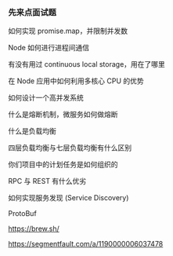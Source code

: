 ### 先来点面试题

如何实现 promise.map，并限制并发数

Node 如何进行进程间通信

有没有用过 continuous local storage，用在了哪里

在 Node 应用中如何利用多核心 CPU 的优势

如何设计一个高并发系统

什么是熔断机制，微服务如何做熔断

什么是负载均衡

四层负载均衡与七层负载均衡有什么区别

你们项目中的计划任务是如何组织的

RPC 与 REST 有什么优劣

如何实现服务发现 (Service Discovery)

ProtoBuf

https://brew.sh/

https://segmentfault.com/a/1190000006037478
